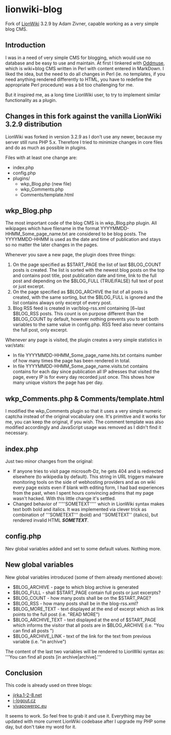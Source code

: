 # lionwiki-blog
Fork of [LionWiki](http://lionwiki.0o.cz) 3.2.9 by Adam Zivner, capable working
as a very simple blog CMS.

## Introduction
I was in a need of very simple CMS for blogging, which would use no database
and be easy to use and maintain. At first I tinkered with
[Oddmuse](http://oddmuse.net), which is wiki+blog CMS written in Perl with
content entered in MarkDown. I liked the idea, but the need to do all
changes in Perl (ie. no templates, if you need anything rendered differently
to HTML, you have to redefine the appropriate Perl procedure) was a bit too
challenging for me.

But it inspired me, as a long time LionWiki user, to try to implement
similar functionality as a plugin.

## Changes in this fork against the vanilla LionWiki 3.2.9 distribution
LionWiki was forked in version 3.2.9 as I don't use any newer, because my server
still runs PHP 5.x. Therefore I tried to minimize changes in core files and
do as much as possible in plugins. 

Files with at least one change are:

- index.php 
- config.php 
- plugins/
	- wkp_Blog.php (new file)
	- wkp_Comments.php
	- Comments/template.html

## wkp_Blog.php
The most important code of the blog CMS is in wkp_Blog.php plugin. All
wikipages which have filename in the format YYYYMMDD-HHMM_Some_page_name.txt
are considered to be blog posts. The YYYYMMDD-HHMM is used as the date and
time of publication and stays so no matter the later changes in the pages.

Whenever you save a new page, the plugin does three things:

1. On the page specified as $START_PAGE the list of last $BLOG_COUNT posts
is created. The list is sorted with the newest blog posts on the top and 
contains post title, post publication date and time, link to the full post
and depending on the $BLOG_FULL (TRUE/FALSE) full text of post or just excerpt.
2. On the page specified as $BLOG_ARCHIVE the list of all posts is created,
with the same sorting, but the $BLOG_FULL is ignored and the list contains
always only excerpt of every post.
3. Blog RSS feed is created in var/blog-rss.xml containing [6~last $BLOG_RSS
posts. This count is on purpose different than the $BLOG_COUNT by default,
however nothing prevents you to set both variables to the same value in
config.php. RSS feed also never contains the full post, only excerpt.

Whenever any page is visited, the plugin creates a very simple statistics in
var/stats:

- In file YYYYMMDD-HHMM_Some_page_name.hits.txt contains number of how many
times the page has been rendered in total.
- In file YYYYMMDD-HHMM_Some_page_name.visits.txt contains contains for each
day since publication all IP adresses that visited the page, every IP is for
every day recorded just once. This shows how many unique visitors the page
has per day.

## wkp_Comments.php & Comments/template.html
I modified the wkp_Comments plugin so that it uses a very simple numeric
captcha instead of the original vocabulary one. It's primitive and it works
for me, you can keep the original, if you wish. The comment template was
also modified accordingly and JavaScript usage was removed as I didn't find
it necessary.

## index.php
Just two minor changes from the original:

- If anyone tries to visit page microsoft-Dz, he gets 404 and is redirected
elsewhere (to wikipedia by default). This string in URL triggers malware
monitoring tools on the side of webhosting providers and as on wiki every
page exists even if blank with editing form, I had bad experiences from the
past, when I spent hours convincing admins that my page wasn't hacked. With
this little change it's settled.
- Changed behavior of '''''SOMETEXT''''' which in LionWiki syntax makes text
both bold and italics. It was implemented via clever trick as combination of
'''SOMETEXT''' (bold) and ''SOMETEXT'' (italics), but rendered invalid HTML
	<strong><em>SOMETEXT</strong></em>.

## config.php
Nev global variables added and set to some default values. Nothing more.

## New global variables
New global variables introduced (some of them already mentioned above):

- $BLOG_ARCHIVE - page to which blog archive is generated
- $BLOG_FULL - shall $START_PAGE contain full posts or just excerpts?
- $BLOG_COUNT - how many posts shall be on the $START_PAGE?
- $BLOG_RSS - how many posts shall be in the blog-rss.xml?
- $BLOG_MORE_TEXT - text displayed at the end of excerpt which as link
points to the full post (i.e. "READ MORE")
- $BLOG_ARCHIVE_TEXT - text displayed at the end of $START_PAGE which
informs the visitor that all posts are in $BLOG_ARCHIVE
(i.e. "You can find all posts ")
- $BLOG_ARCHIVE_LINK - text of the link for the text from previous variable
(i.e. "in archive")

The content of the last two variables will be rendered to LionWiki syntax as:
'''You can find all posts [in archive|archive].'''

## Conclusion
This code is already used on three blogs:
- [jirka.1-2-8.net](http://jirka.1-2-8.net)
- [i-logout.cz](http://i-logout.cz)
- [vivapowerpc.eu](http://vivapowerpc.eu)

It seems to work. So feel free to grab it and use it. Everything may be
updated with more current LionWiki codebase after I upgrade my PHP some day,
but don't take my word for it.
